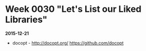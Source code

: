 # Week 0030 "Let's List our Liked Libraries"
**2015-12-21**

* docopt - http://docopt.org/ https://github.com/docopt
